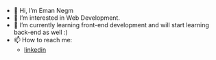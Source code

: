 - 👋 Hi, I’m Eman Negm
- 👀 I’m interested in Web Development.
- 🌱 I’m currently learning front-end development and will start learning back-end as well :)
- 📫 How to reach me: 
    * [linkedin](https://www.linkedin.com/in/emannegm/)
      

